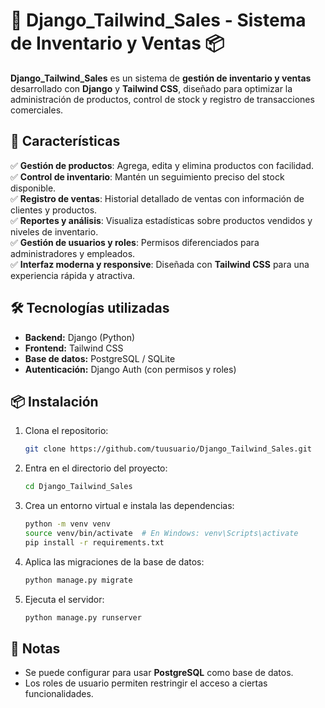 

# 🛒 Django_Tailwind_Sales - Sistema de Inventario y Ventas 📦  

**Django_Tailwind_Sales** es un sistema de **gestión de inventario y ventas** desarrollado con **Django** y **Tailwind CSS**, diseñado para optimizar la administración de productos, control de stock y registro de transacciones comerciales.  

## 🚀 Características  
✅ **Gestión de productos**: Agrega, edita y elimina productos con facilidad.  
✅ **Control de inventario**: Mantén un seguimiento preciso del stock disponible.  
✅ **Registro de ventas**: Historial detallado de ventas con información de clientes y productos.  
✅ **Reportes y análisis**: Visualiza estadísticas sobre productos vendidos y niveles de inventario.  
✅ **Gestión de usuarios y roles**: Permisos diferenciados para administradores y empleados.  
✅ **Interfaz moderna y responsive**: Diseñada con **Tailwind CSS** para una experiencia rápida y atractiva.  

## 🛠️ Tecnologías utilizadas  
- **Backend:** Django (Python)  
- **Frontend:** Tailwind CSS  
- **Base de datos:** PostgreSQL / SQLite  
- **Autenticación:** Django Auth (con permisos y roles)  

## 📦 Instalación  
1. Clona el repositorio:  
   ```bash
   git clone https://github.com/tuusuario/Django_Tailwind_Sales.git
   ```  
2. Entra en el directorio del proyecto:  
   ```bash
   cd Django_Tailwind_Sales
   ```  
3. Crea un entorno virtual e instala las dependencias:  
   ```bash
   python -m venv venv  
   source venv/bin/activate  # En Windows: venv\Scripts\activate  
   pip install -r requirements.txt
   ```  
4. Aplica las migraciones de la base de datos:  
   ```bash
   python manage.py migrate
   ```  
5. Ejecuta el servidor:  
   ```bash
   python manage.py runserver
   ```  

## 📌 Notas  
- Se puede configurar para usar **PostgreSQL**  como base de datos.  
- Los roles de usuario permiten restringir el acceso a ciertas funcionalidades.  
